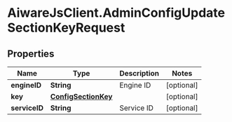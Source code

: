 # AiwareJsClient.AdminConfigUpdateSectionKeyRequest

## Properties

Name | Type | Description | Notes
------------ | ------------- | ------------- | -------------
**engineID** | **String** | Engine ID | [optional] 
**key** | [**ConfigSectionKey**](ConfigSectionKey.md) |  | [optional] 
**serviceID** | **String** | Service ID | [optional] 


